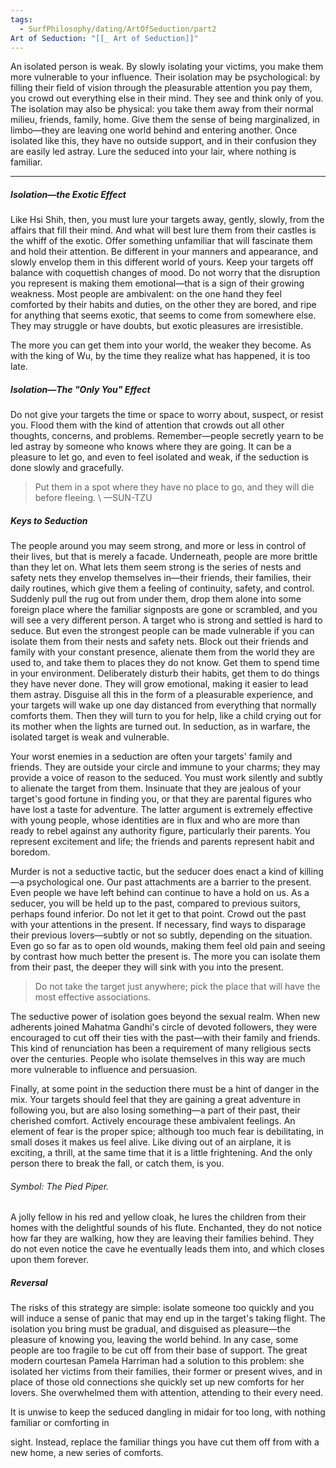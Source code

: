 ```yaml
---
tags:
  - SurfPhilosophy/dating/ArtOfSeduction/part2
Art of Seduction: "[[_ Art of Seduction]]"
---
```

An isolated person is weak. By slowly isolating your victims, you make them more vulnerable to your influence. Their isolation may be psychological: by filling their field of vision through the pleasurable attention you pay them, you crowd out everything else in their mind. They see and think only of you. The isolation may also be physical: you take them away from their normal milieu, friends, family, home. Give them the sense of being marginalized, in limbo—they are leaving one world behind and entering another. Once isolated like this, they have no outside support, and in their confusion they are easily led astray. Lure the seduced into your lair, where nothing is familiar.

----
##### Isolation—the Exotic Effect

Like Hsi Shih, then, you must lure your targets away, gently, slowly, from the affairs that fill their mind. And what will best lure them from their castles is the whiff of the exotic. Offer something unfamiliar that will fascinate them and hold their attention. Be different in your manners and appearance, and slowly envelop them in this different world of yours. Keep your targets off balance with coquettish changes of mood. Do not worry that the disruption you represent is making them emotional—that is a sign of their growing weakness. Most people are ambivalent: on the one hand they feel comforted by their habits and duties, on the other they are bored, and ripe for anything that seems exotic, that seems to come from somewhere else. They may struggle or have doubts, but exotic pleasures are irresistible.

The more you can get them into your world, the weaker they become. As with the king of Wu, by the time they realize what has happened, it is too late.

##### Isolation—The "Only You" Effect

Do not give your targets the time or space to worry about, suspect, or resist you. Flood them with the kind of attention that crowds out all other thoughts, concerns, and problems. Remember—people secretly yearn to be led astray by someone who knows where they are going. It can be a pleasure to let go, and even to feel isolated and weak, if the seduction is done slowly and gracefully.

> Put them in a spot where they have no place to go, and they will die before fleeing.
> \ —SUN-TZU

##### Keys to Seduction

The people around you may seem strong, and more or less in control of their lives, but that is merely a facade. Underneath, people are more brittle than they let on. What lets them seem strong is the series of nests and safety nets they envelop themselves in—their friends, their families, their daily routines, which give them a feeling of continuity, safety, and control. Suddenly pull the rug out from under them, drop them alone into some foreign place where the familiar signposts are gone or scrambled, and you will see a very different person. A target who is strong and settled is hard to seduce. But even the strongest people can be made vulnerable if you can isolate them from their nests and safety nets. Block out their friends and family with your constant presence, alienate them from the world they are used to, and take them to places they do not know. Get them to spend time in your environment. Deliberately disturb their habits, get them to do things they have never done. They will grow emotional, making it easier to lead them astray. Disguise all this in the form of a pleasurable experience, and your targets will wake up one day distanced from everything that normally comforts them. Then they will turn to you for help, like a child crying out for its mother when the lights are turned out. In seduction, as in warfare, the isolated target is weak and vulnerable.

Your worst enemies in a seduction are often your targets' family and friends. They are outside your circle and immune to your charms; they may provide a voice of reason to the seduced. You must work silently and subtly to alienate the target from them. Insinuate that they are jealous of your target's good fortune in finding you, or that they are parental figures who have lost a taste for adventure. The latter argument is extremely effective with young people, whose identities are in flux and who are more than ready to rebel against any authority figure, particularly their parents. You represent excitement and life; the friends and parents represent habit and boredom.

Murder is not a seductive tactic, but the seducer does enact a kind of killing—a psychological one. Our past attachments are a barrier to the present. Even people we have left behind can continue to have a hold on us. As a seducer, you will be held up to the past, compared to previous suitors, perhaps found inferior. Do not let it get to that point. Crowd out the past with your attentions in the present. If necessary, find ways to disparage their previous lovers—subtly or not so subtly, depending on the situation. Even go so far as to open old wounds, making them feel old pain and seeing by contrast how much better the present is. The more you can isolate them from their past, the deeper they will sink with you into the present.

> Do not take the target just anywhere; pick the place that will have the most effective associations.

The seductive power of isolation goes beyond the sexual realm. When new adherents joined Mahatma Gandhi's circle of devoted followers, they were encouraged to cut off their ties with the past—with their family and friends. This kind of renunciation has been a requirement of many religious sects over the centuries. People who isolate themselves in this way are much more vulnerable to influence and persuasion.

Finally, at some point in the seduction there must be a hint of danger in the mix. Your targets should feel that they are gaining a great adventure in following you, but are also losing something—a part of their past, their cherished comfort. Actively encourage these ambivalent feelings. An element of fear is the proper spice; although too much fear is debilitating, in small doses it makes us feel alive. Like diving out of an airplane, it is exciting, a thrill, at the same time that it is a little frightening. And the only person there to break the fall, or catch them, is you.

###### Symbol: The Pied Piper. 
A jolly fellow in his red and yellow cloak, he lures the children from their homes with the delightful sounds of his flute. Enchanted, they do not notice how far they are walking, how they are leaving their families behind. They do not even notice the cave he eventually leads them into, and which closes upon them forever.

##### Reversal
The risks of this strategy are simple: isolate someone too quickly and you will induce a sense of panic that may end up in the target's taking flight. The isolation you bring must be gradual, and disguised as pleasure—the pleasure of knowing you, leaving the world behind. In any case, some people are too fragile to be cut off from their base of support. The great modern courtesan Pamela Harriman had a solution to this problem: she isolated her victims from their families, their former or present wives, and in place of those old connections she quickly set up new comforts for her lovers. She overwhelmed them with attention, attending to their every need.

It is unwise to keep the seduced dangling in midair for too long, with nothing familiar or comforting in

 sight. Instead, replace the familiar things you have cut them off from with a new home, a new series of comforts.